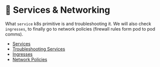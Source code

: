 # 🦕 Services & Networking

What `service` k8s primitive is and troubleshooting it. We will also check
`ingresses`, to finally go to network policies (firewall rules form pod to pod
comms).

- [Services](./ckad_prep_20.md)
- [Troubleshooting Services](./ckad_prep_21.md)
- [Ingresses](./ckad_prep_22.md)
- [Network Policies](./ckad_prep_23.md)
